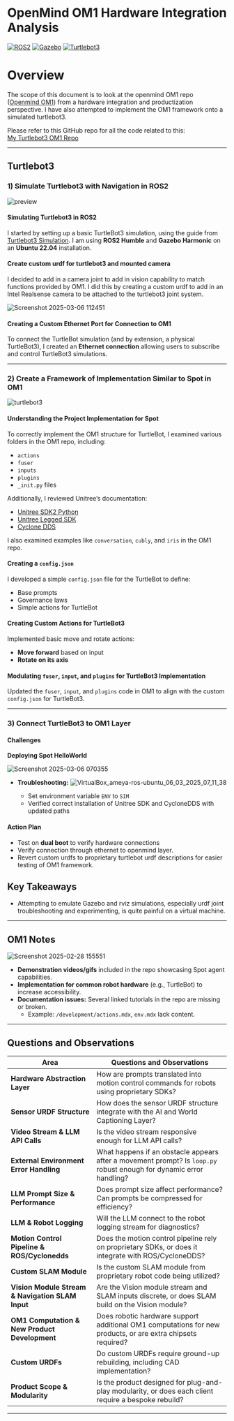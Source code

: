 # OpenMind OM1 Hardware Integration Analysis

[![ROS2](https://img.shields.io/badge/ROS2-Humble-blue)](https://docs.ros.org/en/humble/index.html)
[![Gazebo](https://img.shields.io/badge/Gazebo-Simulation-orange)](https://gazebosim.org/)
[![Turtlebot3](https://img.shields.io/badge/Turtlebot3-Robot-green)](https://emanual.robotis.com/docs/en/platform/turtlebot3/overview/)


# Overview

The scope of this document is to look at the openmind OM1 repo  ([Openmind OM1](https://github.com/OpenmindAGI/OM1)) from a hardware integration and productization perspective. 
I have also attempted to implement the OM1 framework onto a simulated turtlebot3.

Please refer to this GitHub repo for all the code related to this:   
[My Turtlebot3 OM1 Repo](https://github.com/acc1dentally/Turtlebot3---OM1.git)

---

## Turtlebot3

### 1) Simulate Turtlebot3 with Navigation in ROS2

![preview](https://github.com/user-attachments/assets/5e76b2ee-bb8d-4fff-9374-8e2a54b96083)


#### Simulating Turtlebot3 in ROS2
I started by setting up a basic TurtleBot3 simulation, using the guide from [Turtlebot3 Simulation](https://emanual.robotis.com/docs/en/platform/turtlebot3/simulation/).
I am using **ROS2 Humble** and **Gazebo Harmonic** on an **Ubuntu 22.04** installation.

#### Create custom urdf for turtlebot3 and mounted camera
I decided to add in a camera joint to add in vision capability to match functions provided by OM1. I did this by creating a custom urdf to add in an Intel Realsense camera to be attached to the turtlebot3 joint system.

![Screenshot 2025-03-06 112451](https://github.com/user-attachments/assets/e9be2c01-a111-4d39-abb5-7e64cce28b2d)



#### Creating a Custom Ethernet Port for Connection to OM1
To connect the TurtleBot simulation (and by extension, a physical TurtleBot3), I created an **Ethernet connection** allowing users to subscribe and control TurtleBot3 simulations.

---

### 2) Create a Framework of Implementation Similar to Spot in OM1


![turtlebot3](https://github.com/user-attachments/assets/6f49f6cc-8cc2-48e9-af41-fb0c66799bc4)

#### Understanding the Project Implementation for Spot
To correctly implement the OM1 structure for TurtleBot, I examined various folders in the OM1 repo, including:
- `actions`
- `fuser`
- `inputs`
- `plugins`
- `_init.py` files

Additionally, I reviewed Unitree’s documentation:
- [Unitree SDK2 Python](https://github.com/unitreerobotics/unitree_sdk2_python)
- [Unitree Legged SDK](https://github.com/unitreerobotics/unitree_legged_sdk)
- [Cyclone DDS](https://github.com/eclipse-cyclonedds/cyclonedds)

I also examined examples like `conversation`, `cubly`, and `iris` in the OM1 repo.

#### Creating a `config.json`
I developed a simple `config.json` file for the TurtleBot to define:
- Base prompts
- Governance laws
- Simple actions for TurtleBot

#### Creating Custom Actions for TurtleBot3
Implemented basic move and rotate actions:
- **Move forward** based on input
- **Rotate on its axis**

#### Modulating `fuser`, `input`, and `plugins` for TurtleBot3 Implementation
Updated the `fuser`, `input`, and `plugins` code in OM1 to align with the custom `config.json` for TurtleBot3.

---

### 3) Connect TurtleBot3 to OM1 Layer

#### Challenges
**Deploying Spot HelloWorld**

![Screenshot 2025-03-06 070355](https://github.com/user-attachments/assets/7a3da762-98d6-4ef5-93ca-03f884667b22)

- **Troubleshooting:**
![VirtualBox_ameya-ros-ubuntu_06_03_2025_07_11_38](https://github.com/user-attachments/assets/46fd02c8-8829-44d6-9b2c-27a03a6526e7)

  - Set environment variable `ENV` to `SIM`
  - Verified correct installation of Unitree SDK and CycloneDDS with updated paths

#### Action Plan
- Test on **dual boot** to verify hardware connections
- Verify connection through ethernet to openmind layer.
- Revert custom urdfs to proprietary turtlebot urdf descriptions for easier testing of OM1 framework. 	

## Key Takeaways
- Attempting to emulate Gazebo and rviz simulations, especially urdf joint troubleshooting and experimenting, is quite painful on a virtual machine. 


---

## OM1 Notes

![Screenshot 2025-02-28 155551](https://github.com/user-attachments/assets/b3c1d26e-ea71-4bc5-8145-15ea9cf71107)

- **Demonstration videos/gifs** included in the repo showcasing Spot agent capabilities.
- **Implementation for common robot hardware** (e.g., TurtleBot) to increase accessibility.
- **Documentation issues:** Several linked tutorials in the repo are missing or broken.
  - Example: `/development/actions.mdx`, `env.mdx` lack content.

---

## Questions and Observations

| Area | Questions and Observations |
|------|----------------------------|
| **Hardware Abstraction Layer** | How are prompts translated into motion control commands for robots using proprietary SDKs? |
| **Sensor URDF Structure** | How does the sensor URDF structure integrate with the AI and World Captioning Layer? |
| **Video Stream & LLM API Calls** | Is the video stream responsive enough for LLM API calls? |
| **External Environment Error Handling** | What happens if an obstacle appears after a movement prompt? Is `loop.py` robust enough for dynamic error handling? |
| **LLM Prompt Size & Performance** | Does prompt size affect performance? Can prompts be compressed for efficiency? |
| **LLM & Robot Logging** | Will the LLM connect to the robot logging stream for diagnostics? |
| **Motion Control Pipeline & ROS/Cyclonedds** | Does the motion control pipeline rely on proprietary SDKs, or does it integrate with ROS/CycloneDDS? |
| **Custom SLAM Module** | Is the custom SLAM module from proprietary robot code being utilized? |
| **Vision Module Stream & Navigation SLAM Input** | Are the Vision module stream and SLAM inputs discrete, or does SLAM build on the Vision module? |
| **OM1 Computation & New Product Development** | Does robotic hardware support additional OM1 computations for new products, or are extra chipsets required? |
| **Custom URDFs** | Do custom URDFs require ground-up rebuilding, including CAD implementation? |
| **Product Scope & Modularity** | Is the product designed for plug-and-play modularity, or does each client require a bespoke rebuild? |

---

